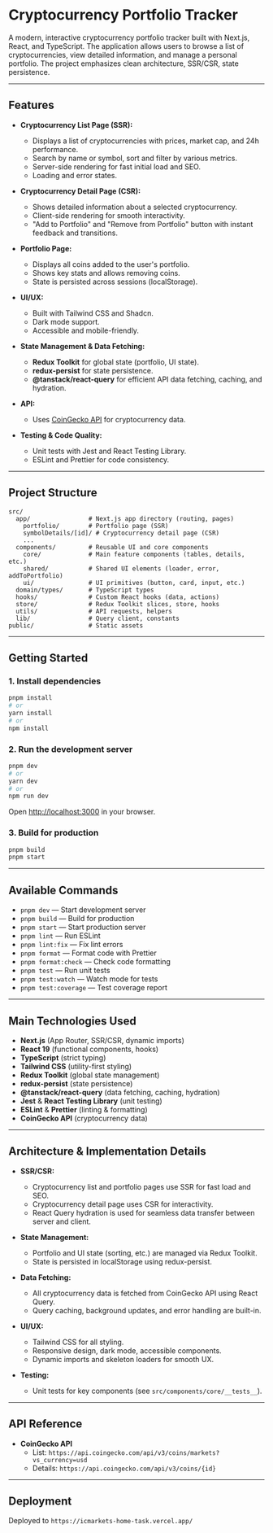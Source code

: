 # Cryptocurrency Portfolio Tracker

A modern, interactive cryptocurrency portfolio tracker built with Next.js, React, and TypeScript. The application allows users to browse a list of cryptocurrencies, view detailed information, and manage a personal portfolio. The project emphasizes clean architecture, SSR/CSR, state persistence.

---

## Features

- **Cryptocurrency List Page (SSR):**

  - Displays a list of cryptocurrencies with prices, market cap, and 24h performance.
  - Search by name or symbol, sort and filter by various metrics.
  - Server-side rendering for fast initial load and SEO.
  - Loading and error states.

- **Cryptocurrency Detail Page (CSR):**

  - Shows detailed information about a selected cryptocurrency.
  - Client-side rendering for smooth interactivity.
  - "Add to Portfolio" and "Remove from Portfolio" button with instant feedback and transitions.

- **Portfolio Page:**

  - Displays all coins added to the user's portfolio.
  - Shows key stats and allows removing coins.
  - State is persisted across sessions (localStorage).

- **UI/UX:**

  - Built with Tailwind CSS and Shadcn.
  - Dark mode support.
  - Accessible and mobile-friendly.

- **State Management & Data Fetching:**

  - **Redux Toolkit** for global state (portfolio, UI state).
  - **redux-persist** for state persistence.
  - **@tanstack/react-query** for efficient API data fetching, caching, and hydration.

- **API:**

  - Uses [CoinGecko API](https://www.coingecko.com/en/api) for cryptocurrency data.

- **Testing & Code Quality:**
  - Unit tests with Jest and React Testing Library.
  - ESLint and Prettier for code consistency.

---

## Project Structure

```
src/
  app/                # Next.js app directory (routing, pages)
    portfolio/        # Portfolio page (SSR)
    symbolDetails/[id]/ # Cryptocurrency detail page (CSR)
    ...
  components/         # Reusable UI and core components
    core/             # Main feature components (tables, details, etc.)
    shared/           # Shared UI elements (loader, error, addToPortfolio)
    ui/               # UI primitives (button, card, input, etc.)
  domain/types/       # TypeScript types
  hooks/              # Custom React hooks (data, actions)
  store/              # Redux Toolkit slices, store, hooks
  utils/              # API requests, helpers
  lib/                # Query client, constants
public/               # Static assets
```

---

## Getting Started

### 1. Install dependencies

```bash
pnpm install
# or
yarn install
# or
npm install
```

### 2. Run the development server

```bash
pnpm dev
# or
yarn dev
# or
npm run dev
```

Open [http://localhost:3000](http://localhost:3000) in your browser.

### 3. Build for production

```bash
pnpm build
pnpm start
```

---

## Available Commands

- `pnpm dev` — Start development server
- `pnpm build` — Build for production
- `pnpm start` — Start production server
- `pnpm lint` — Run ESLint
- `pnpm lint:fix` — Fix lint errors
- `pnpm format` — Format code with Prettier
- `pnpm format:check` — Check code formatting
- `pnpm test` — Run unit tests
- `pnpm test:watch` — Watch mode for tests
- `pnpm test:coverage` — Test coverage report

---

## Main Technologies Used

- **Next.js** (App Router, SSR/CSR, dynamic imports)
- **React 19** (functional components, hooks)
- **TypeScript** (strict typing)
- **Tailwind CSS** (utility-first styling)
- **Redux Toolkit** (global state management)
- **redux-persist** (state persistence)
- **@tanstack/react-query** (data fetching, caching, hydration)
- **Jest** & **React Testing Library** (unit testing)
- **ESLint** & **Prettier** (linting & formatting)
- **CoinGecko API** (cryptocurrency data)

---

## Architecture & Implementation Details

- **SSR/CSR:**

  - Cryptocurrency list and portfolio pages use SSR for fast load and SEO.
  - Cryptocurrency detail page uses CSR for interactivity.
  - React Query hydration is used for seamless data transfer between server and client.

- **State Management:**

  - Portfolio and UI state (sorting, etc.) are managed via Redux Toolkit.
  - State is persisted in localStorage using redux-persist.

- **Data Fetching:**

  - All cryptocurrency data is fetched from CoinGecko API using React Query.
  - Query caching, background updates, and error handling are built-in.

- **UI/UX:**

  - Tailwind CSS for all styling.
  - Responsive design, dark mode, accessible components.
  - Dynamic imports and skeleton loaders for smooth UX.

- **Testing:**
  - Unit tests for key components (see `src/components/core/__tests__`).

---

## API Reference

- **CoinGecko API**
  - List: `https://api.coingecko.com/api/v3/coins/markets?vs_currency=usd`
  - Details: `https://api.coingecko.com/api/v3/coins/{id}`

---

## Deployment

Deployed to `https://icmarkets-home-task.vercel.app/`
